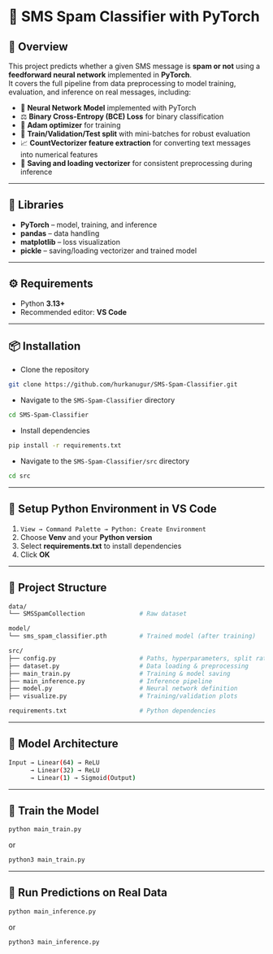 # 📧 SMS Spam Classifier with PyTorch

## 📖 Overview
This project predicts whether a given SMS message is **spam or not** using a **feedforward neural network** implemented in **PyTorch**.  
It covers the full pipeline from data preprocessing to model training, evaluation, and inference on real messages, including:

- 🧠 **Neural Network Model** implemented with PyTorch  
- ⚖️ **Binary Cross-Entropy (BCE) Loss** for binary classification  
- 🔄 **Adam optimizer** for training  
- 🔀 **Train/Validation/Test split** with mini-batches for robust evaluation  
- 📈 **CountVectorizer feature extraction** for converting text messages into numerical features  
- 💾 **Saving and loading vectorizer** for consistent preprocessing during inference 

---

## 🧩 Libraries
- **PyTorch** – model, training, and inference  
- **pandas** – data handling  
- **matplotlib** – loss visualization  
- **pickle** – saving/loading vectorizer and trained model

---

## ⚙️ Requirements

- Python **3.13+**
- Recommended editor: **VS Code**

---

## 📦 Installation

- Clone the repository
```bash
git clone https://github.com/hurkanugur/SMS-Spam-Classifier.git
```

- Navigate to the `SMS-Spam-Classifier` directory
```bash
cd SMS-Spam-Classifier
```

- Install dependencies
```bash
pip install -r requirements.txt
```

- Navigate to the `SMS-Spam-Classifier/src` directory
```bash
cd src
```

---

## 🔧 Setup Python Environment in VS Code

1. `View → Command Palette → Python: Create Environment`  
2. Choose **Venv** and your **Python version**  
3. Select **requirements.txt** to install dependencies  
4. Click **OK**

---

## 📂 Project Structure

```bash
data/
└── SMSSpamCollection               # Raw dataset

model/
└── sms_spam_classifier.pth         # Trained model (after training)

src/
├── config.py                       # Paths, hyperparameters, split ratios
├── dataset.py                      # Data loading & preprocessing
├── main_train.py                   # Training & model saving
├── main_inference.py               # Inference pipeline
├── model.py                        # Neural network definition
├── visualize.py                    # Training/validation plots

requirements.txt                    # Python dependencies
```

---

## 📂 Model Architecture

```bash
Input → Linear(64) → ReLU
      → Linear(32) → ReLU
      → Linear(1) → Sigmoid(Output)
```

---

## 📂 Train the Model
```bash
python main_train.py
```
or
```bash
python3 main_train.py
```

---

## 📂 Run Predictions on Real Data
```bash
python main_inference.py
```
or
```bash
python3 main_inference.py
```
